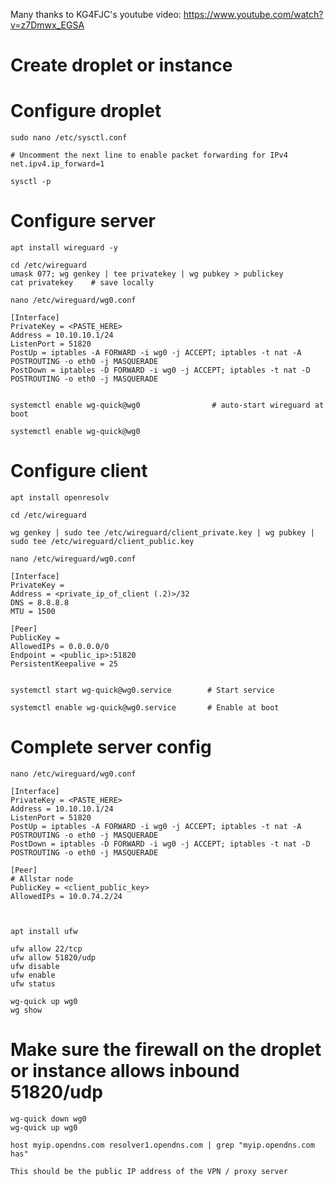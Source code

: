 Many thanks to KG4FJC's youtube video: https://www.youtube.com/watch?v=z7Dmwx_EGSA


# Create droplet or instance


# Configure droplet

    sudo nano /etc/sysctl.conf

    # Uncomment the next line to enable packet forwarding for IPv4
    net.ipv4.ip_forward=1

    sysctl -p


# Configure server

    apt install wireguard -y

    cd /etc/wireguard
    umask 077; wg genkey | tee privatekey | wg pubkey > publickey
    cat privatekey    # save locally

    nano /etc/wireguard/wg0.conf

    [Interface]
    PrivateKey = <PASTE_HERE>
    Address = 10.10.10.1/24
    ListenPort = 51820
    PostUp = iptables -A FORWARD -i wg0 -j ACCEPT; iptables -t nat -A POSTROUTING -o eth0 -j MASQUERADE
    PostDown = iptables -D FORWARD -i wg0 -j ACCEPT; iptables -t nat -D POSTROUTING -o eth0 -j MASQUERADE

    
    systemctl enable wg-quick@wg0                # auto-start wireguard at boot

    systemctl enable wg-quick@wg0


# Configure client

    apt install openresolv

    cd /etc/wireguard

    wg genkey | sudo tee /etc/wireguard/client_private.key | wg pubkey | sudo tee /etc/wireguard/client_public.key

    nano /etc/wireguard/wg0.conf

    [Interface]
    PrivateKey = 
    Address = <private_ip_of_client (.2)>/32
    DNS = 8.8.8.8
    MTU = 1500
    
    [Peer]
    PublicKey = 
    AllowedIPs = 0.0.0.0/0
    Endpoint = <public_ip>:51820
    PersistentKeepalive = 25


    systemctl start wg-quick@wg0.service        # Start service

    systemctl enable wg-quick@wg0.service       # Enable at boot


# Complete server config

    nano /etc/wireguard/wg0.conf

    [Interface]
    PrivateKey = <PASTE_HERE>
    Address = 10.10.10.1/24
    ListenPort = 51820
    PostUp = iptables -A FORWARD -i wg0 -j ACCEPT; iptables -t nat -A POSTROUTING -o eth0 -j MASQUERADE
    PostDown = iptables -D FORWARD -i wg0 -j ACCEPT; iptables -t nat -D POSTROUTING -o eth0 -j MASQUERADE
    
    [Peer]
    # Allstar node
    PublicKey = <client_public_key>
    AllowedIPs = 10.0.74.2/24



    apt install ufw
    
    ufw allow 22/tcp
    ufw allow 51820/udp
    ufw disable
    ufw enable
    ufw status

    wg-quick up wg0
    wg show

# Make sure the firewall on the droplet or instance allows inbound 51820/udp

    wg-quick down wg0
    wg-quick up wg0

    host myip.opendns.com resolver1.opendns.com | grep "myip.opendns.com has"

    This should be the public IP address of the VPN / proxy server



    
